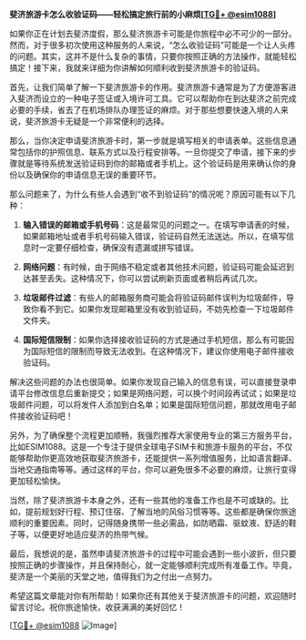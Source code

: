 **斐济旅游卡怎么收验证码——轻松搞定旅行前的小麻烦[[TG💪+ @esim1088](https://t.me/s/esim1088)]**

如果你正在计划去斐济度假，那么斐济旅游卡可能是你旅程中必不可少的一部分。然而，对于很多初次使用这种服务的人来说，“怎么收验证码”可能是一个让人头疼的问题。其实，这并不是什么复杂的事情，只要你按照正确的方法操作，就能轻松搞定！接下来，我就来详细为你讲解如何顺利收到斐济旅游卡的验证码。

首先，让我们简单了解一下斐济旅游卡的作用。斐济旅游卡通常是为了方便游客进入斐济而设立的一种电子签证或入境许可工具。它可以帮助你在到达斐济之前完成必要的手续，省去了在机场排队办理签证的麻烦。对于那些想要快速入境的人来说，斐济旅游卡无疑是一个非常便利的选择。

那么，当你决定申请斐济旅游卡时，第一步就是填写相关的申请表单。这些信息通常包括你的护照信息、联系方式以及行程安排等。一旦你提交了申请，接下来的步骤就是等待系统发送验证码到你的邮箱或者手机上。这个验证码是用来确认你的身份以及确保你的申请信息无误的重要环节。

那么问题来了，为什么有些人会遇到“收不到验证码”的情况呢？原因可能有以下几种：

1. **输入错误的邮箱或手机号码**：这是最常见的问题之一。在填写申请表的时候，如果邮箱地址或者手机号码输入错误，验证码自然无法送达。所以，在填写信息时一定要仔细检查，确保没有遗漏或拼写错误。

2. **网络问题**：有时候，由于网络不稳定或者其他技术问题，验证码可能会延迟到达甚至丢失。这种情况下，你可以尝试刷新页面或者稍后再试几次。

3. **垃圾邮件过滤**：有些人的邮箱服务商可能会将验证码邮件误判为垃圾邮件，导致你看不到它。如果你发现邮箱里没有收到验证码，不妨先检查一下垃圾邮件文件夹。

4. **国际短信限制**：如果你选择接收验证码的方式是通过手机短信，那么有可能因为国际短信的限制而导致无法收到。在这种情况下，建议你使用电子邮件接收验证码。

解决这些问题的办法也很简单。如果你发现自己输入的信息有误，可以直接登录申请平台修改信息后重新提交；如果是网络问题，可以换个时间段再试试；如果是垃圾邮件问题，可以将发件人添加到白名单；如果是国际短信问题，那就改用电子邮件接收验证码吧！

另外，为了确保整个流程更加顺畅，我强烈推荐大家使用专业的第三方服务平台，比如ESIM1088。这是一个专注于提供全球电子SIM卡和旅游卡服务的平台，不仅能够帮助你更高效地获取斐济旅游卡，还能提供一系列增值服务，比如语言翻译、当地交通指南等等。通过这样的平台，你可以避免很多不必要的麻烦，让旅行变得更加轻松愉快。

当然，除了斐济旅游卡本身之外，还有一些其他的准备工作也是不可或缺的。比如，提前规划好行程、预订住宿、了解当地的风俗习惯等等。这些都是确保你旅途顺利的重要因素。同时，记得随身携带一些必需品，如防晒霜、驱蚊液、舒适的鞋子等，以便更好地适应斐济的热带气候。

最后，我想说的是，虽然申请斐济旅游卡的过程中可能会遇到一些小波折，但只要按照正确的步骤操作，并且保持耐心，就一定能够顺利完成所有准备工作。毕竟，斐济是一个美丽的天堂之地，值得我们为之付出一点努力。

希望这篇文章能对你有所帮助！如果你还有其他关于斐济旅游卡的问题，欢迎随时留言讨论。祝你旅途愉快，收获满满的美好回忆！

[[TG💪+ @esim1088](https://t.me/s/esim1088) ![Image](https://i.postimg.cc/4NQfJmqS/Snipaste-2025-05-13-00-14-12.png)]